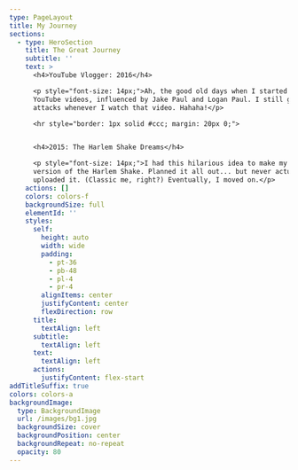 ```yaml
---
type: PageLayout
title: My Journey
sections:
  - type: HeroSection
    title: The Great Journey
    subtitle: ''
    text: >
      <h4>YouTube Vlogger: 2016</h4>

      <p style="font-size: 14px;">Ah, the good old days when I started making
      YouTube videos, influenced by Jake Paul and Logan Paul. I still get cringe
      attacks whenever I watch that video. Hahaha!</p>

      <hr style="border: 1px solid #ccc; margin: 20px 0;">


      <h4>2015: The Harlem Shake Dreams</h4>

      <p style="font-size: 14px;">I had this hilarious idea to make my own
      version of the Harlem Shake. Planned it all out... but never actually
      uploaded it. (Classic me, right?) Eventually, I moved on.</p>
    actions: []
    colors: colors-f
    backgroundSize: full
    elementId: ''
    styles:
      self:
        height: auto
        width: wide
        padding:
          - pt-36
          - pb-48
          - pl-4
          - pr-4
        alignItems: center
        justifyContent: center
        flexDirection: row
      title:
        textAlign: left
      subtitle:
        textAlign: left
      text:
        textAlign: left
      actions:
        justifyContent: flex-start
addTitleSuffix: true
colors: colors-a
backgroundImage:
  type: BackgroundImage
  url: /images/bg1.jpg
  backgroundSize: cover
  backgroundPosition: center
  backgroundRepeat: no-repeat
  opacity: 80
---
```


